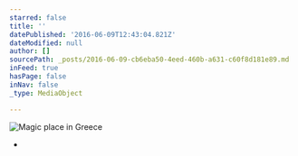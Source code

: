```yaml
---
starred: false
title: ''
datePublished: '2016-06-09T12:43:04.821Z'
dateModified: null
author: []
sourcePath: _posts/2016-06-09-cb6eba50-4eed-460b-a631-c60f8d181e89.md
inFeed: true
hasPage: false
inNav: false
_type: MediaObject

---
```

![Magic place in Greece](https://the-grid-user-content.s3-us-west-2.amazonaws.com/d7b7a190-b4a9-4706-b343-d0ec75b17b01.jpg)

*